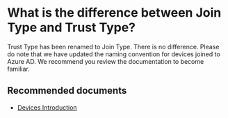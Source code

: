 <properties
	pageTitle="What is the difference between Join Type and Trust Type?"
	description="Azure AD Devices self help - Join Type"
	service="microsoft.aad"
	resource="Microsoft_AAD_IAM"
	authors="spunukol"
	displayOrder="100"
	selfHelpType="resource"
	    supportTopicIDs=""
	   resourceTags="devices_overview"
	   productPesIds=""
	cloudEnvironments="public"
/>
# What is the difference between Join Type and Trust Type?

Trust Type has been renamed to Join Type. There is no difference. Please do note that we have updated the naming convention for devices joined to Azure AD. We recommend you review the documentation to become familiar.

## **Recommended documents**
* [Devices Introduction](https://docs.microsoft.com/en-us/azure/active-directory/device-management-introduction)
